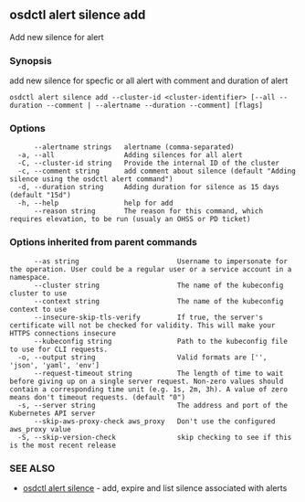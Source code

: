 ## osdctl alert silence add

Add new silence for alert

### Synopsis

add new silence for specfic or all alert with comment and duration of alert

```
osdctl alert silence add --cluster-id <cluster-identifier> [--all --duration --comment | --alertname --duration --comment] [flags]
```

### Options

```
      --alertname strings   alertname (comma-separated)
  -a, --all                 Adding silences for all alert
  -C, --cluster-id string   Provide the internal ID of the cluster
  -c, --comment string      add comment about silence (default "Adding silence using the osdctl alert command")
  -d, --duration string     Adding duration for silence as 15 days (default "15d")
  -h, --help                help for add
      --reason string       The reason for this command, which requires elevation, to be run (usualy an OHSS or PD ticket)
```

### Options inherited from parent commands

```
      --as string                        Username to impersonate for the operation. User could be a regular user or a service account in a namespace.
      --cluster string                   The name of the kubeconfig cluster to use
      --context string                   The name of the kubeconfig context to use
      --insecure-skip-tls-verify         If true, the server's certificate will not be checked for validity. This will make your HTTPS connections insecure
      --kubeconfig string                Path to the kubeconfig file to use for CLI requests.
  -o, --output string                    Valid formats are ['', 'json', 'yaml', 'env']
      --request-timeout string           The length of time to wait before giving up on a single server request. Non-zero values should contain a corresponding time unit (e.g. 1s, 2m, 3h). A value of zero means don't timeout requests. (default "0")
  -s, --server string                    The address and port of the Kubernetes API server
      --skip-aws-proxy-check aws_proxy   Don't use the configured aws_proxy value
  -S, --skip-version-check               skip checking to see if this is the most recent release
```

### SEE ALSO

* [osdctl alert silence](osdctl_alert_silence.md)	 - add, expire and list silence associated with alerts

